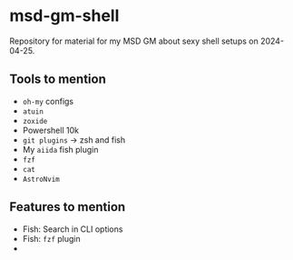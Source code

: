 # msd-gm-shell
Repository for material for my MSD GM about sexy shell setups on 2024-04-25.

## Tools to mention

- `oh-my` configs
- `atuin`
- `zoxide`
- Powershell 10k
- `git plugins` -> zsh and fish
- My `aiida` fish plugin
- `fzf`
- `cat`
- `AstroNvim`

## Features to mention

- Fish: Search in CLI options
- Fish: `fzf` plugin
- 
